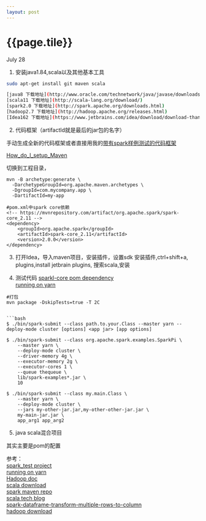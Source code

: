 ```yaml
---
layout: post
---
```


{{page.tile}}
===============
<p class="meta">July 28</p>

1. 安装java1.84,scala以及其他基本工具

```bash
sudo apt-get install git maven scala

[java8 下载地址](http://www.oracle.com/technetwork/java/javase/downloads/jdk8-downloads-2133151.html)
[scala11 下载地址](http://scala-lang.org/download/)
[spark2.0 下载地址](http://spark.apache.org/downloads.html)
[hadoop2.7 下载地址](http://hadoop.apache.org/releases.html)
[Idea162 下载地址](https://www.jetbrains.com/idea/download/download-thanks.html?code=IIC)
```

2. 代码框架（artifactId就是最后的jar包的名字）

手动生成全新的代码框架或者直接用我的[带有spark样例测试的代码框架](https://raw.githubusercontent.com/haiy/haiy.github.io/master/old_data/HackData.tar.gz)

[How_do_I_setup_Maven](https://maven.apache.org/guides/getting-started/index.html#How_do_I_setup_Maven)

切换到工程目录，

```
mvn -B archetype:generate \
  -DarchetypeGroupId=org.apache.maven.archetypes \
  -DgroupId=com.mycompany.app \
  -DartifactId=my-app

#pom.xml中spark core依赖
<!-- https://mvnrepository.com/artifact/org.apache.spark/spark-core_2.11 -->
<dependency>
    <groupId>org.apache.spark</groupId>
    <artifactId>spark-core_2.11</artifactId>
    <version>2.0.0</version>
</dependency>
```

3. 打开Idea，导入maven项目，安装插件，设置sdk
安装插件,ctrl+shift+a, plugins,install jetbrain plugins, 搜索scala,安装


4. 测试代码
[sparkl-core pom dependency](https://mvnrepository.com/artifact/org.apache.spark/spark-core_2.11/2.0.0)  
[running on yarn](http://spark.apache.org/docs/latest/running-on-yarn.html)  

```
#打包
mvn package -DskipTests=true -T 2C


```bash
$ ./bin/spark-submit --class path.to.your.Class --master yarn --deploy-mode cluster [options] <app jar> [app options]

$ ./bin/spark-submit --class org.apache.spark.examples.SparkPi \
    --master yarn \
    --deploy-mode cluster \
    --driver-memory 4g \
    --executor-memory 2g \
    --executor-cores 1 \
    --queue thequeue \
    lib/spark-examples*.jar \
    10

$ ./bin/spark-submit --class my.main.Class \
    --master yarn \
    --deploy-mode cluster \
    --jars my-other-jar.jar,my-other-other-jar.jar \
    my-main-jar.jar \
    app_arg1 app_arg2
```

5. java scala混合项目

其实主要是pom的配置

参考：  
[spark_test project](https://github.com/haiy/test_project/tree/master/spark_test)    
[running on yarn](http://spark.apache.org/docs/latest/running-on-yarn.html)   
[Hadoop doc](http://hadoop.apache.org/docs/stable/hadoop-project-dist/hadoop-common/SingleCluster.html)  
[scala download](http://www.scala-lang.org/download/)   
[spark maven repo](http://search.maven.org/#search%7Cga%7C1%7Cg%3A%22org.apache.spark%22)  
[scala tech blog](http://hongjiang.info/scala/)   
[spark-dataframe-transform-multiple-rows-to-column](http://stackoverflow.com/questions/33732346/spark-dataframe-transform-multiple-rows-to-column)  
[hadoop download](http://hadoop.apache.org/releases.html)  
